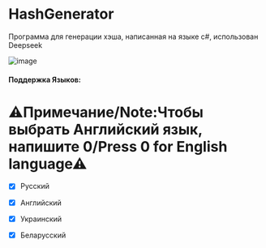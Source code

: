 # HashGenerator
Программа для генерации хэша, написанная на языке c#, использован Deepseek

![image](https://github.com/user-attachments/assets/ca9824eb-4288-4c88-a552-1a75d8ba4c1a)

#### Поддержка Языков:
# ⚠Примечание/Note:Чтобы выбрать Английский язык, напишите 0/Press 0 for English language⚠

- [x] Русский

- [x] Английский

- [x] Украинский

- [x] Беларусский
